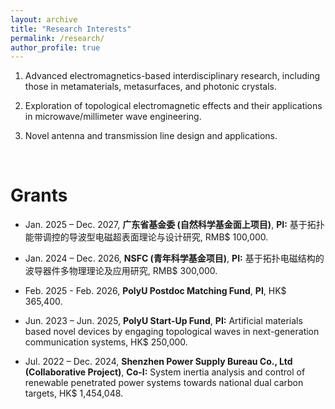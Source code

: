 ```yaml
---
layout: archive
title: "Research Interests"
permalink: /research/
author_profile: true
---
```

1. Advanced electromagnetics-based interdisciplinary research, including those in metamaterials, metasurfaces, and photonic crystals.


2. Exploration of topological electromagnetic effects and their applications in microwave/millimeter wave engineering.


3. Novel antenna and transmission line design and applications.

<br>

# Grants
-	Jan. 2025 – Dec. 2027,  **广东省基金委 (自然科学基金面上项目)**, **PI:** 基于拓扑能带调控的导波型电磁超表面理论与设计研究, RMB$ 100,000.

-	Jan. 2024 – Dec. 2026,  **NSFC (青年科学基金项目)**, **PI:** 基于拓扑电磁结构的波导器件多物理理论及应用研究, RMB$ 300,000.

-	Feb. 2025 - Feb. 2026, **PolyU Postdoc Matching Fund**, **PI**, HK$ 365,400.

-	Jun. 2023 – Jun. 2025, **PolyU Start-Up Fund**, **PI:** Artificial materials based novel devices by engaging topological waves in next-generation communication systems, HK$ 250,000.

-	Jul. 2022 – Dec. 2024, **Shenzhen Power Supply Bureau Co., Ltd (Collaborative Project)**, **Co-I:** System inertia analysis and control of renewable penetrated power systems towards national dual carbon targets, HK$ 1,454,048.
